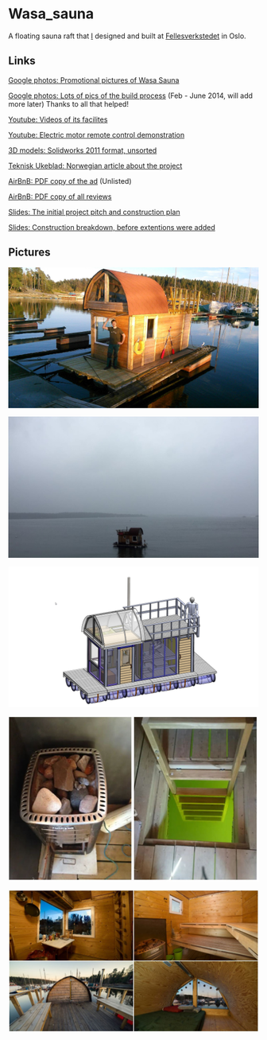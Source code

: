 # Wasa_sauna
A floating sauna raft that [I](https://github.com/Jaknil) designed and built at [Fellesverkstedet](https://www.fellesverkstedet.no/) in Oslo.

## Links

[Google photos: Promotional pictures of Wasa Sauna](https://photos.app.goo.gl/A7ASr5p1Vt55GASh6)

[Google photos: Lots of pics of the build process](https://photos.app.goo.gl/7zRKsu3oAkMGb1CF9) (Feb - June 2014, will add more later) Thanks to all that helped!

[Youtube: Videos of its facilites](https://youtube.com/playlist?list=PLKSI6XgWmHYak1AXvxSxXbOTM4TtMFS2j)

[Youtube: Electric motor remote control demonstration](https://youtu.be/BcCw5NP7hio)

[3D models: Solidworks 2011 format, unsorted](drawings/Wasa_Sauna_Solidworks_files.zip)

[Teknisk Ukeblad: Norwegian article about the project](Wasa_Sauna_Tekniskt_Ukeblad.pdf)

[AirBnB: PDF copy of the ad](airbnb_ad.pdf) (Unlisted)

[AirBnB: PDF copy of all reviews](Airbnb_All_reviews.pdf)

[Slides: The initial project pitch and construction plan](presentations/Wasa_Sauna_Plans__construction_Breakdown.pdf)

[Slides: Construction breakdown, before extentions were added](presentations/Wasa_Sauna_built.pdf)

## Pictures

![](pics/01500.jpg)

![](pics/01700.jpg)

![](pics/01800.jpg)

![](pics/hole.JPG)

![](pics/inside.JPG)


